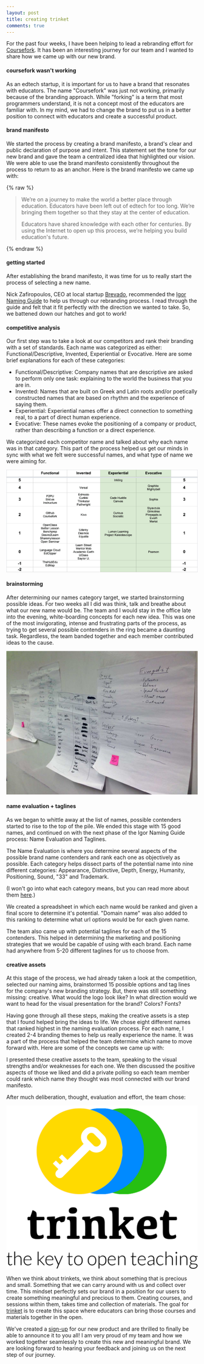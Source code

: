 ```yaml
---
layout: post
title: creating trinket
comments: true
---
```


For the past four weeks, I have been helping to lead a rebranding effort for [Coursefork](http://coursefork.org). It has been an interesting journey for our team and I wanted to share how we came up with our new brand.

#### coursefork wasn't working

As an edtech startup, it is important for us to have a brand that resonates with educators. The name "Coursefork" was just not working, primarily because of the branding approach. While "forking" is a term that most programmers understand, it is not a concept most of the educators are familiar with. In my mind, we had to change the brand to put us in a better position to connect with educators and create a successful product.

#### brand manifesto

We started the process by creating a brand manifesto, a brand's clear and public declaration of purpose and intent. This statement set the tone for our new brand and gave the team a centralized idea that highlighted our vision. We were able to use the brand manifesto consistently throughout the process to return to as an anchor. Here is the brand manifesto we came up with:

{% raw %}
<blockquote>
  <p>
    We’re on a journey to make the world a better place through education. Educators have been left out of edtech for too long.  We’re bringing them together so that they stay at the center of education.
  </p>
  <p>Educators have shared knowledge with each other for centuries. By using the Internet to open up this process, we’re helping you build education's future.</p>
</blockquote>
{% endraw %}

#### getting started

After establishing the brand manifesto, it was time for us to really start the process of selecting a new name. 

Nick Zafiropoulos, CEO at local startup [Brevado](http://brevado.com), recommended the [Igor Naming Guide](http://www.igorinternational.com/process/naming-guide-product-company-names.php) to help us through our rebranding process. I read through the guide and felt that it fit perfectly with the direction we wanted to take. So, we battened down our hatches and got to work!

#### competitive analysis

Our first step was to take a look at our competitors and rank their branding with a set of standards. Each name was categorized as either: Functional/Descriptive, Invented, Experiential or Evocative. Here are some brief explanations for each of these categories:

- Functional/Descriptive: Company names that are descriptive are asked to perform only one task: explaining to the world the business that you are in.
- Invented: Names that are built on Greek and Latin roots and/or poetically constructed names that are based on rhythm and the experience of saying them.
- Experiential: Experiential names offer a direct connection to something real, to a part of direct human experience.
- Evocative: These names evoke the positioning of a company or product, rather than describing a function or a direct experience.

We categorized each competitor name and talked about why each name was in that category. This part of the process helped us get our minds in sync with what we felt were successful names, and what type of name we were aiming for.

![trinket competitive analysis chart](/assets/images/trinket-competition.gif)

#### brainstorming

After determining our names category target, we started brainstorming possible ideas. For two weeks all I did was think, talk and breathe about what our new name would be. The team and I would stay in the office late into the evening, white-boarding concepts for each new idea. This was one of the most invigorating, intense and frustrating parts of the process, as trying to get several possible contenders in the ring became a daunting task. Regardless, the team banded together and each member contributed ideas to the cause.

![Photo of naming sketch papers](/assets/images/trinket-sketches.jpg)

#### name evaluation + taglines

As we began to whittle away at the list of names, possible contenders started to rise to the top of the pile. We ended this stage with 15 good names, and continued on with the next phase of the Igor Naming Guide process: Name Evaluation and Taglines.

The Name Evaluation is where you determine several aspects of the possible brand name contenders and rank each one as objectively as possible. Each category helps dissect parts of the potential name into nine different categories: Appearance, Distinctive, Depth, Energy, Humanity, Positioning, Sound, "33" and Trademark.

(I won't go into what each category means, but you can read more about them [here](http://www.igorinternational.com/process/name-evaluation-brand-evaluate-names.php).)

We created a spreadsheet in which each name would be ranked and given a final score to determine it's potential. "Domain name" was also added to this ranking to determine what url options would be for each given name. 

The team also came up with potential taglines for each of the 15 contenders. This helped in determining the marketing and positioning strategies that we would be capable of using with each brand. Each name had anywhere from 5-20 different taglines for us to choose from.

#### creative assets

At this stage of the process, we had already taken a look at the competition, selected our naming aims, brainstormed 15 possible options and tag lines for the company's new branding strategy. But, there was still something missing: creative. What would the logo look like? In what direction would we want to head for the visual presentation for the brand? Colors? Fonts?

Having gone through all these steps, making the creative assets is a step that I found helped bring the ideas to life. We chose eight different names that ranked highest in the naming evaluation process. For each name, I created 2-4 branding themes to help us really experience the name. It was a part of the process that helped the team determine which name to move forward with. Here are some of the concepts we came up with:

<script async class="speakerdeck-embed" data-id="78bd4680650e013115c32e6e0e49962b" data-ratio="1.29456384323641" src="//speakerdeck.com/assets/embed.js"></script>

I presented these creative assets to the team, speaking to the visual strengths and/or weaknesses for each one. We then discussed the positive aspects of those we liked and did a private polling so each team member could rank which name they thought was most connected with our brand manifesto.

After much deliberation, thought, evaluation and effort, the team chose:

[![trinket: the key to open teaching](/assets/images/trinket-logo.png)](http://bit.ly/1e7OyZM)

When we think about trinkets, we think about something that is precious and small. Something that we can carry around with us and collect over time. This mindset perfectly sets our brand in a position for our users to create something meaningful and precious to them. Creating courses, and sessions within them, takes time and collection of materials. The goal for [trinket](http://get.trinket.io/) is to create this space where educators can bring those courses and materials together in the open.

We've created a [sign-up](http://trinket.io) for our new product and are thrilled to finally be able to announce it to you all! I am very proud of my team and how we worked together seamlessly to create this new and meaningful brand. We are looking forward to hearing your feedback and joining us on the next step of our journey.